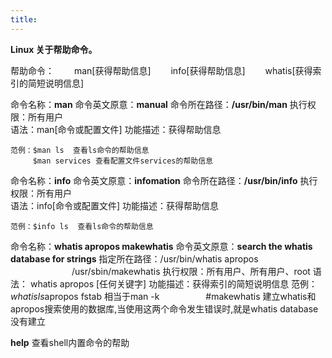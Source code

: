 ```yaml
---
title: 
---
```


**Linux 关于帮助命令。**

帮助命令：
　　man[获得帮助信息]
　　info[获得帮助信息]
　　whatis[获得索引的简短说明信息]

命令名称：**man** 命令英文原意：**manual**    命令所在路径：**/usr/bin/man**   执行权限：所有用户   
语法：man[命令或配置文件]    功能描述：获得帮助信息
```
范例：$man ls  查看ls命令的帮助信息
　　　$man services 查看配置文件services的帮助信息
```

命令名称：**info**
命令英文原意：**infomation**    命令所在路径：**/usr/bin/info**   执行权限：所有用户   
语法：info[命令或配置文件]    功能描述：获得帮助信息
```
范例：$info ls  查看ls命令的帮助信息
```

命令名称：**whatis apropos makewhatis**
命令英文原意：**search the whatis database for strings**
指定所在路径：/usr/bin/whatis apropos
　　　　　　　/usr/sbin/makewhatis
执行权限：所有用户、所有用户、root
语法： whatis apropos [任何关键字]  功能描述：获得索引的简短说明信息
范例：$whatis ls
　　　$apropos fstab  相当于man -k
　　　　　#makewhatis   建立whatis和apropos搜索使用的数据库,当使用这两个命令发生错误时,就是whatis database没有建立

**help**   查看shell内置命令的帮助
 